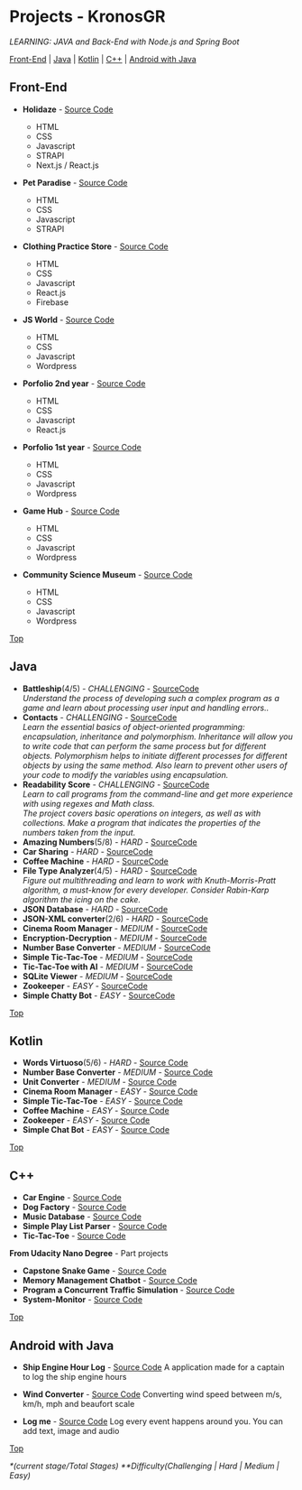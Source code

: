 # Projects - KronosGR

_LEARNING: JAVA and Back-End with Node.js and Spring Boot_

[Front-End](#front-end) | [Java](#java) | [Kotlin](#kotlin) | [C++](#c) | [Android with Java](#android-with-java)

## Front-End

- **Holidaze** - [Source Code](https://github.com/kronosGR/ca-portfolio-react)

  - HTML
  - CSS
  - Javascript
  - STRAPI
  - Next.js / React.js

- **Pet Paradise** - [Source Code](https://github.com/kronosGR/Georgios-Katsanakis-semester-project-2)

  - HTML
  - CSS
  - Javascript
  - STRAPI

- **Clothing Practice Store** - [Source Code](https://github.com/kronosGR/React.js-crown-clothing)

  - HTML
  - CSS
  - Javascript
  - React.js
  - Firebase

- **JS World** - [Source Code](https://github.com/kronosGR/JSWorld)

  - HTML
  - CSS
  - Javascript
  - Wordpress

- **Porfolio 2nd year** - [Source Code](https://github.com/kronosGR/9-portfolio-2-reactjs)

  - HTML
  - CSS
  - Javascript
  - React.js

- **Porfolio 1st year** - [Source Code](https://github.com/kronosGR/portfolio)

  - HTML
  - CSS
  - Javascript
  - Wordpress

- **Game Hub** - [Source Code](https://github.com/kronosGR/GameHub)

  - HTML
  - CSS
  - Javascript
  - Wordpress

- **Community Science Museum** - [Source Code](https://github.com/kronosGR/CSM)
  - HTML
  - CSS
  - Javascript
  - Wordpress

[Top](#projects---kronosgr)

## Java

- **Battleship**(4/5) - _CHALLENGING_ - [SourceCode](https://github.com/kronosGR/Java-Battleship/tree/master/Battleship/task/src/battleship)  
  _Understand the process of developing such a complex program as a game and learn about processing user input and handling errors.._
- **Contacts** - _CHALLENGING_ - [SourceCode](https://github.com/kronosGR/Java-Contacts/tree/master/Contacts/task/src/contacts)  
  _Learn the essential basics of object-oriented programming: encapsulation, inheritance and polymorphism. Inheritance will allow you to write code that can perform the same process but for different objects. Polymorphism helps to initiate different processes for different objects by using the same method. Also learn to prevent other users of your code to modify the variables using encapsulation._
- **Readability Score** - _CHALLENGING_ - [SourceCode](https://github.com/kronosGR/Java-ReadabilityScore/tree/master/Readability%20Score/task/src/readability)  
   _Learn to call programs from the command-line and get more experience with using regexes and Math class._  
  _The project covers basic operations on integers, as well as with collections. Make a program that indicates the properties of the numbers taken from the input._
- **Amazing Numbers**(5/8) - _HARD_ - [SourceCode](https://github.com/kronosGR/Java-Amazing_Numbers/tree/master/Amazing%20Numbers/task/src/numbers)
- **Car Sharing** - _HARD_ - [SourceCode](https://github.com/kronosGR/JAVA-CarSharing)
- **Coffee Machine** - _HARD_ - [SourceCode](https://github.com/kronosGR/Java_CoffeeMachine)
- **File Type Analyzer**(4/5) - _HARD_ - [SourceCode](https://github.com/kronosGR/Java-FileTypeAnalyzer/tree/master/File%20Type%20Analyzer/task/src/analyzer)  
  _Figure out multithreading and learn to work with Knuth-Morris-Pratt algorithm, a must-know for every developer. Consider Rabin-Karp algorithm the icing on the cake._
- **JSON Database** - _HARD_ - [SourceCode](https://github.com/kronosGR/Java-JSONdatabase)
- **JSON-XML converter**(2/6) - _HARD_ - [SourceCode](https://github.com/kronosGR/Java_JSON-XMLconverter)
- **Cinema Room Manager** - _MEDIUM_ - [SourceCode](https://github.com/kronosGR/Java_CinemaRoomManager)
- **Encryption-Decryption** - _MEDIUM_ - [SourceCode](https://github.com/kronosGR/Java-Encryption-Decryption)
- **Number Base Converter** - _MEDIUM_ - [SourceCode](https://github.com/kronosGR/Java-NumberBaseConverter)
- **Simple Tic-Tac-Toe** - _MEDIUM_ - [SourceCode](https://github.com/kronosGR/Java_SimpleTic-Tac-Toe)
- **Tic-Tac-Toe with AI** - _MEDIUM_ - [SourceCode](https://github.com/kronosGR/Java_Tic-Tac-ToeWithAI)
- **SQLite Viewer** - _MEDIUM_ - [SourceCode](https://github.com/kronosGR/Java-SQLiteViewer)
- **Zookeeper** - _EASY_ - [SourceCode](https://github.com/kronosGR/Java-Zookeeper)
- **Simple Chatty Bot** - _EASY_ - [SourceCode](https://github.com/kronosGR/Java_SimpleChattyBot)

[Top](#projects---kronosgr)

## Kotlin

- **Words Virtuoso**(5/6) - _HARD_ - [Source Code](https://github.com/kronosGR/Kotlin_WordsVirtuoso)
- **Number Base Converter** - _MEDIUM_ - [Source Code](https://github.com/kronosGR/Kotlin_NumberBaseConverter)
- **Unit Converter** - _MEDIUM_ - [Source Code](https://github.com/kronosGR/Kotlin_UnitConverter)
- **Cinema Room Manager** - _EASY_ - [Source Code](https://github.com/kronosGR/Kotlin_CinemaRoomManager)
- **Simple Tic-Tac-Toe** - _EASY_ - [Source Code](https://github.com/kronosGR/Kotlin_SimpleTic-Tac-Toe)
- **Coffee Machine** - _EASY_ - [Source Code](https://github.com/kronosGR/Kotlin_CoffeeMachine)
- **Zookeeper** - _EASY_ - [Source Code](https://github.com/kronosGR/Kotlin-Zookeeper)
- **Simple Chat Bot** - _EASY_ - [Source Code](https://github.com/kronosGR/Kotlin-SimpleChattyBot)

[Top](#projects---kronosgr)

## C++

- **Car Engine** - [Source Code](https://github.com/kronosGR/CPP-Car-engine)
- **Dog Factory** - [Source Code](https://github.com/kronosGR/CPP-DogFactory)
- **Music Database** - [Source Code](https://github.com/kronosGR/CPP-MusicDB)
- **Simple Play List Parser** - [Source Code](https://github.com/kronosGR/CPP-PlaylistParser)
- **Tic-Tac-Toe** - [Source Code](https://github.com/kronosGR/CPP-tictactoe)

**From Udacity Nano Degree** - Part projects

- **Capstone Snake Game** - [Source Code](https://github.com/kronosGR/CPP-Capstone-Snake_game)
- **Memory Management Chatbot** - [Source Code](https://github.com/kronosGR/CPP-Memory-Management-Chatbot)
- **Program a Concurrent Traffic Simulation** - [Source Code](https://github.com/kronosGR/CPP-Concurrent-Traffic-Simulation)
- **System-Monitor** - [Source Code](https://github.com/kronosGR/CPP-SystemMonitor-Linux)

[Top](#projects---kronosgr)

## Android with Java

- **Ship Engine Hour Log** - [Source Code](https://github.com/kronosGR/Java-ShipEngineHourLog)
  A application made for a captain to log the ship engine hours

- **Wind Converter** - [Source Code](https://github.com/kronosGR/Java-WindConverter)
  Converting wind speed between m/s, km/h, mph and beaufort scale

- **Log me** - [Source Code](https://github.com/kronosGR/Java-Logme)
  Log every event happens around you. You can add text, image and audio

[Top](#projects---kronosgr)

_\*(current stage/Total Stages)_
_\*\*Difficulty(Challenging | Hard | Medium | Easy)_
